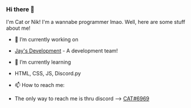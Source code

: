 ### Hi there 👋
I'm Cat or Nik!
I'm a wannabe programmer lmao.
Well, here are some stuff about me!



- 🔭 I’m currently working on
- [Jay's Development](https://https://github.com/JaysBotDevelopment) - A development team!

- 🌱 I’m currently learning
- HTML, CSS, JS, Discord.py

- 📫 How to reach me:
- The only way to reach me is thru discord --> [CAT#6969](https://discord.com/users/344313283714613248)
